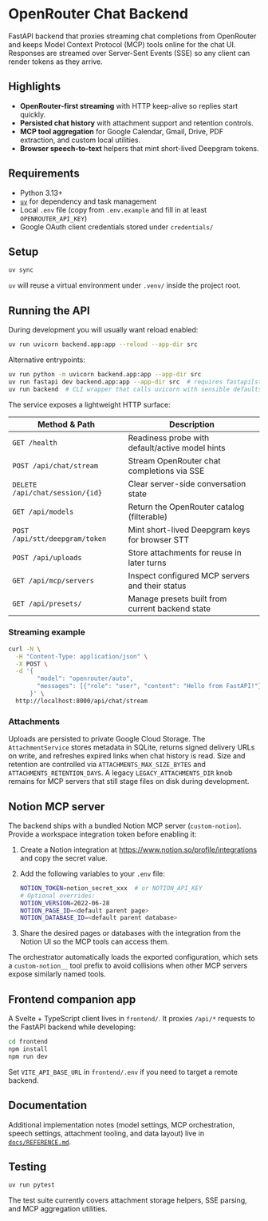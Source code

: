 # OpenRouter Chat Backend

FastAPI backend that proxies streaming chat completions from OpenRouter and keeps
Model Context Protocol (MCP) tools online for the chat UI. Responses are streamed
over Server-Sent Events (SSE) so any client can render tokens as they arrive.

## Highlights

- **OpenRouter-first streaming** with HTTP keep-alive so replies start quickly.
- **Persisted chat history** with attachment support and retention controls.
- **MCP tool aggregation** for Google Calendar, Gmail, Drive, PDF extraction, and
  custom local utilities.
- **Browser speech-to-text** helpers that mint short-lived Deepgram tokens.

## Requirements

- Python 3.13+
- [`uv`](https://github.com/astral-sh/uv) for dependency and task management
- Local `.env` file (copy from `.env.example` and fill in at least
  `OPENROUTER_API_KEY`)
- Google OAuth client credentials stored under `credentials/`

## Setup

```bash
uv sync
```

`uv` will reuse a virtual environment under `.venv/` inside the project root.

## Running the API

During development you will usually want reload enabled:

```bash
uv run uvicorn backend.app:app --reload --app-dir src
```

Alternative entrypoints:

```bash
uv run python -m uvicorn backend.app:app --app-dir src
uv run fastapi dev backend.app:app --app-dir src  # requires fastapi[standard]
uv run backend  # CLI wrapper that calls uvicorn with sensible defaults
```

The service exposes a lightweight HTTP surface:

| Method & Path | Description |
|---------------|-------------|
| `GET /health` | Readiness probe with default/active model hints |
| `POST /api/chat/stream` | Stream OpenRouter chat completions via SSE |
| `DELETE /api/chat/session/{id}` | Clear server-side conversation state |
| `GET /api/models` | Return the OpenRouter catalog (filterable) |
| `POST /api/stt/deepgram/token` | Mint short-lived Deepgram keys for browser STT |
| `POST /api/uploads` | Store attachments for reuse in later turns |
| `GET /api/mcp/servers` | Inspect configured MCP servers and their status |
| `GET /api/presets/` | Manage presets built from current backend state |

### Streaming example

```bash
curl -N \
  -H "Content-Type: application/json" \
  -X POST \
  -d '{
        "model": "openrouter/auto",
        "messages": [{"role": "user", "content": "Hello from FastAPI!"}]
      }' \
  http://localhost:8000/api/chat/stream
```

### Attachments

Uploads are persisted to private Google Cloud Storage. The `AttachmentService`
stores metadata in SQLite, returns signed delivery URLs on write, and refreshes
expired links when chat history is read. Size and retention are controlled via
`ATTACHMENTS_MAX_SIZE_BYTES` and `ATTACHMENTS_RETENTION_DAYS`. A legacy
`LEGACY_ATTACHMENTS_DIR` knob remains for MCP servers that still stage files on
disk during development.

## Notion MCP server

The backend ships with a bundled Notion MCP server (`custom-notion`). Provide a
workspace integration token before enabling it:

1. Create a Notion integration at <https://www.notion.so/profile/integrations>
   and copy the secret value.
2. Add the following variables to your `.env` file:

   ```bash
   NOTION_TOKEN=notion_secret_xxx  # or NOTION_API_KEY
   # Optional overrides:
   NOTION_VERSION=2022-06-28
   NOTION_PAGE_ID=<default parent page>
   NOTION_DATABASE_ID=<default parent database>
   ```

3. Share the desired pages or databases with the integration from the Notion
   UI so the MCP tools can access them.

The orchestrator automatically loads the exported configuration, which sets a
`custom-notion__` tool prefix to avoid collisions when other MCP servers expose
similarly named tools.

## Frontend companion app

A Svelte + TypeScript client lives in `frontend/`. It proxies `/api/*` requests
to the FastAPI backend while developing:

```bash
cd frontend
npm install
npm run dev
```

Set `VITE_API_BASE_URL` in `frontend/.env` if you need to target a remote
backend.

## Documentation

Additional implementation notes (model settings, MCP orchestration, speech
settings, attachment tooling, and data layout) live in
[`docs/REFERENCE.md`](docs/REFERENCE.md).

## Testing

```bash
uv run pytest
```

The test suite currently covers attachment storage helpers, SSE parsing, and MCP
aggregation utilities.
